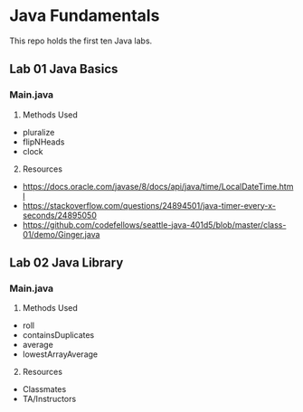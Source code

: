 # Java Fundamentals

This repo holds the first ten Java labs.

## Lab 01 Java Basics
### Main.java
1. Methods Used
* pluralize
* flipNHeads
* clock
2. Resources
* https://docs.oracle.com/javase/8/docs/api/java/time/LocalDateTime.html
* https://stackoverflow.com/questions/24894501/java-timer-every-x-seconds/24895050
* https://github.com/codefellows/seattle-java-401d5/blob/master/class-01/demo/Ginger.java

## Lab 02 Java Library
### Main.java
1. Methods Used
* roll
* containsDuplicates
* average
* lowestArrayAverage
2. Resources
* Classmates
* TA/Instructors


